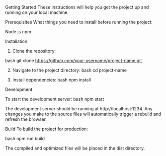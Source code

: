 
Getting Started
These instructions will help you get the project up and running on your local machine.

Prerequisites
What things you need to install before running the project:

Node.js
npm

Installation

1. Clone the repository:

bash
git clone https://github.com/your-username/project-name.git

2. Navigate to the project directory:
bash
cd project-name

3. Install dependencies:
bash
npm install


Development

To start the development server:
bash
npm start

The development server should be running at http://localhost:1234. Any changes you make to the source files will automatically trigger a rebuild and refresh the browser.

Build
To build the project for production:

bash
npm run build

The compiled and optimized files will be placed in the dist directory.

